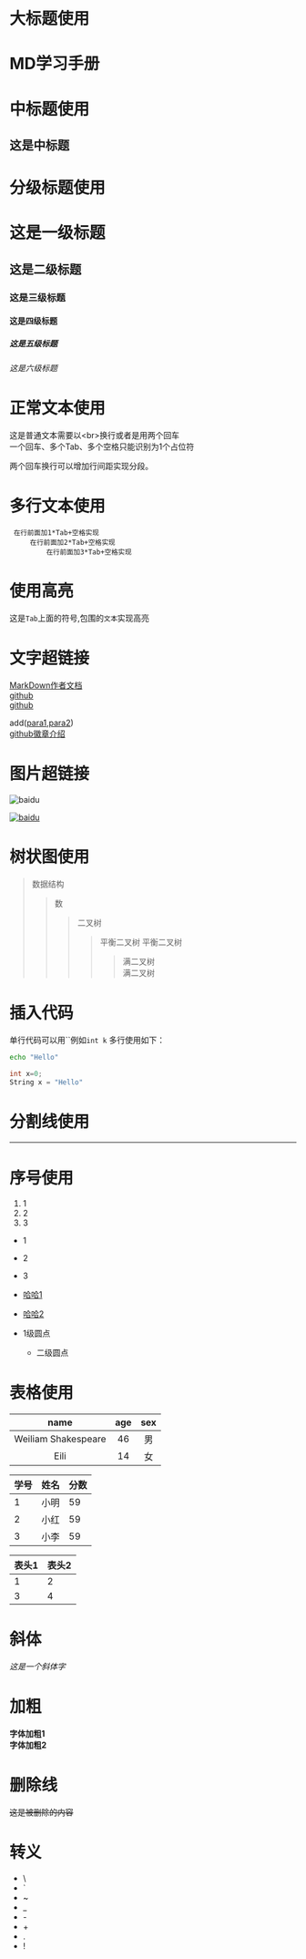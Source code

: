 # 大标题使用
MD学习手册
=

# 中标题使用
这是中标题
-

# 分级标题使用
# 这是一级标题
## 这是二级标题
### 这是三级标题
#### 这是四级标题
##### 这是五级标题
###### 这是六级标题

# 正常文本使用
这是普通文本需要以\<br>换行或者是用两个回车<br>
一个回车、多个Tab、多个空格只能识别为1个占位符

两个回车换行可以增加行间距实现分段。<br>

# 多行文本使用
	 在行前面加1*Tab+空格实现
		 在行前面加2*Tab+空格实现
			 在行前面加3*Tab+空格实现
# 使用高亮
这是`Tab`上面的符号,包围的`文本`实现高亮<br>

# 文字超链接
[MarkDown作者文档](https://daringfireball.net/projects/markdown/syntax)<br>
[github](github.com)<br>
[github](github.com "悬停")

[para1]: baidu.com "para1"
[para2]: baidu.com "para2"
add([para1],[para2])<br>
[github徽章介绍](http://www.cocoachina.com/programmer/20170512/19256.html)

# 图片超链接
![baidu](http://www.baidu.com/img/bdlogo.gif "百度logo")

[baidu]:http://www.baidu.com/img/bdlogo.gif "百度Logo"  
[![baidu]](http://baidu.com)  

# 树状图使用
>数据结构
>>数
>>>二叉树
>>>>平衡二叉树
>>>>平衡二叉树
>>>>>满二叉树<br>满二叉树

# 插入代码
单行代码可以用\`\`例如`int k`
多行使用如下：
```Bash
echo "Hello"
```
```cpp
int x=0;
String x = "Hello"
```

# 分割线使用
***

# 序号使用
1. 1
1. 2
1. 3

* 1
* 2
* 3

* [哈哈1](baidu.com)
* [哈哈2](baidu.com)

* 1级圆点
	* 二级圆点

# 表格使用
| name | age | sex |
|:-:|:-:|:-:|
|Weiliam Shakespeare|46|男|
|Eili|14|女|

学号|姓名|分数
-|-|-
1|小明|59
2|小红|59
3|小李|59

表头1|表头2
-|-
1|2
3|4

# 斜体
*这是一个斜体字*

# 加粗
__字体加粗1__<br>
**字体加粗2**

# 删除线
~~这是被删除的内容~~

# 转义
* \\
* \`
* \~
* \_
* \-
* \+
* \.
* \!
